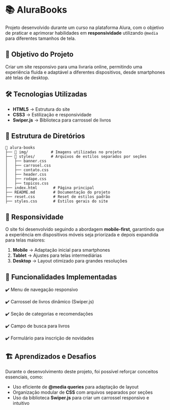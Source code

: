 # 📚 AluraBooks

Projeto desenvolvido durante um curso na plataforma Alura, com o objetivo de praticar e aprimorar habilidades em **responsividade** utilizando `@media` para diferentes tamanhos de tela.

## 🎯 Objetivo do Projeto
Criar um site responsivo para uma livraria online, permitindo uma experiência fluida e adaptável a diferentes dispositivos, desde smartphones até telas de desktop.

## 🛠️ Tecnologias Utilizadas
- **HTML5** → Estrutura do site
- **CSS3** → Estilização e responsividade
- **Swiper.js** → Biblioteca para carrossel de livros

## 📁 Estrutura de Diretórios
```
📂 alura-books
├── 📂 img/          # Imagens utilizadas no projeto
├── 📂 styles/       # Arquivos de estilos separados por seções
│   ├── banner.css
│   ├── carrosel.css
│   ├── contato.css
│   ├── header.css
│   ├── rodape.css
│   ├── topicos.css
├── index.html       # Página principal
├── README.md        # Documentação do projeto
├── reset.css        # Reset de estilos padrão
├── styles.css       # Estilos gerais do site
```

## 📱 Responsividade
O site foi desenvolvido seguindo a abordagem **mobile-first**, garantindo que a experiência em dispositivos móveis seja priorizada e depois expandida para telas maiores:
1. **Mobile** → Adaptação inicial para smartphones
2. **Tablet** → Ajustes para telas intermediárias
3. **Desktop** → Layout otimizado para grandes resoluções

## 🚀 Funcionalidades Implementadas
✔️ Menu de navegação responsivo

✔️ Carrossel de livros dinâmico (Swiper.js)

✔️ Seção de categorias e recomendações

✔️ Campo de busca para livros

✔️ Formulário para inscrição de novidades

## 🏗️ Aprendizados e Desafios
Durante o desenvolvimento deste projeto, foi possível reforçar conceitos essenciais, como:
- Uso eficiente de **@media queries** para adaptação de layout
- Organização modular de **CSS** com arquivos separados por seções
- Uso da biblioteca **Swiper.js** para criar um carrossel responsivo e intuitivo
